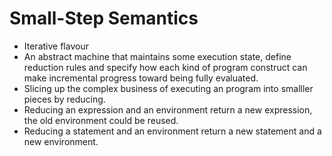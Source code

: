 # Small-Step Semantics

* Iterative flavour
* An abstract machine that maintains some execution state, define reduction rules and specify how each kind of program construct can make incremental progress toward being fully evaluated.
* Slicing up the complex business of executing an program into smalller pieces by reducing.
* Reducing an expression and an environment return a new expression, the old environment could be reused.
* Reducing a statement and an environment return a new statement and a new environment.
